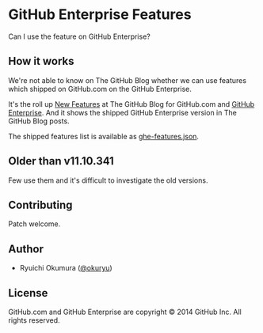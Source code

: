 # GitHub Enterprise Features

Can I use the feature on GitHub Enterprise?

## How it works

We're not able to know on The GitHub Blog whether we can use features which shipped on GitHub.com
on the GitHub Enterprise.

It's the roll up [New Features][blog] at The GitHub Blog for GitHub.com and
[GitHub Enterprise][github-enterprise]. And it shows the shipped GitHub Enterprise version in The
GitHub Blog posts.

The shipped features list is available as [ghe-features.json](ghe-features.json).

## Older than v11.10.341

Few use them and it's difficult to investigate the old versions.

## Contributing

Patch welcome.

## Author

* Ryuichi Okumura ([@okuryu])

## License

GitHub.com and GitHub Enterprise are copyright © 2014 GitHub Inc. All rights reserved.

[github-enterprise]: https://enterprise.github.com/
[blog]: https://github.com/blog/category/ship
[@okuryu]: https://github.com/okuryu

